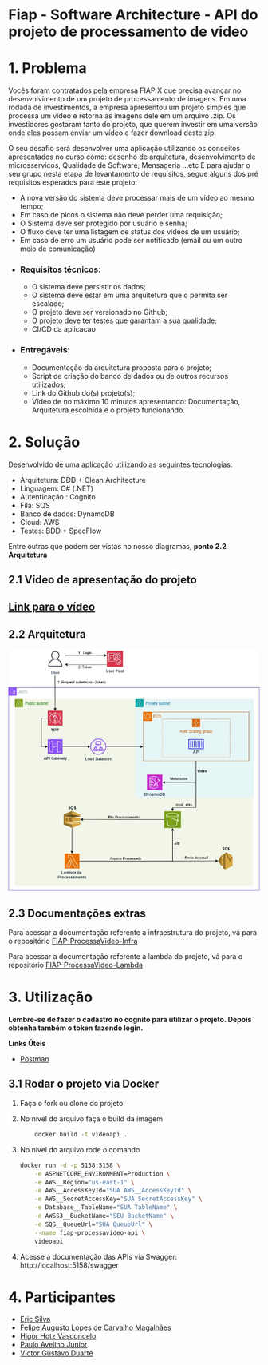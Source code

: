 # Fiap - Software Architecture - API do projeto de processamento de video

# 1. Problema
Vocês foram contratados pela empresa FIAP X que precisa avançar no desenvolvimento de um
projeto de processamento de imagens. Em uma rodada de investimentos, a empresa apresentou um
projeto simples que processa um vídeo e retorna as imagens dele em um arquivo .zip.
Os investidores gostaram tanto do projeto, que querem investir em uma versão onde eles possam
enviar um vídeo e fazer download deste zip.

O seu desafio será desenvolver uma aplicação utilizando os conceitos apresentados no curso como:
desenho de arquitetura, desenvolvimento de microsservicos, Qualidade de Software, Mensageria
…etc
E para ajudar o seu grupo nesta etapa de levantamento de requisitos, segue alguns dos pré
requisitos esperados para este projeto:

- A nova versão do sistema deve processar mais de um vídeo ao mesmo tempo;
- Em caso de picos o sistema não deve perder uma requisição;
- O Sistema deve ser protegido por usuário e senha;
- O fluxo deve ter uma listagem de status dos vídeos de um usuário;
- Em caso de erro um usuário pode ser notificado (email ou um outro meio de comunicação)
- ### Requisitos técnicos:
    - O sistema deve persistir os dados;
    - O sistema deve estar em uma arquitetura que o permita ser escalado;
    - O projeto deve ser versionado no Github;
    - O projeto deve ter testes que garantam a sua qualidade;
    - CI/CD da aplicacao
- ### Entregáveis:
    - Documentação da arquitetura proposta para o projeto;
    - Script de criação do banco de dados ou de outros recursos utilizados;
    - Link do Github do(s) projeto(s);
    - Vídeo de no máximo 10 minutos apresentando: Documentação, Arquitetura escolhida e o
projeto funcionando.

# 2. Solução

Desenvolvido de uma aplicação utilizando as seguintes tecnologias:

- Arquitetura: DDD + Clean Architecture
- Linguagem: C# (.NET)
- Autenticação : Cognito
- Fila: SQS
- Banco de dados: DynamoDB
- Cloud: AWS
- Testes: BDD + SpecFlow

Entre outras que podem ser vistas no nosso diagramas, <strong>ponto 2.2 Arquitetura</strong>


## 2.1 Vídeo de apresentação do projeto
## [Link para o vídeo](https://youtu.be/BmOhPfFHHNM?si=_AlrYWsA-HPdZXII)

## 2.2 Arquitetura

![Arquitetura](./assets/hackathon-diagrama.jpg)

## 2.3 Documentações extras

Para acessar a documentação referente a infraestrutura do projeto, vá para o repositório [FIAP-ProcessaVideo-Infra](https://github.com/GRUPO28/FIAP-ProcessaVideo-Infra)

Para acessar a documentação referente a lambda do projeto, vá para o repositório [FIAP-ProcessaVideo-Lambda](https://github.com/GRUPO28/FIAP-ProcessaVideo-Lambda)

# 3. Utilização

**Lembre-se de fazer o cadastro no cognito para utilizar o projeto. Depois obtenha também o token fazendo login.**

**Links Úteis**

- [Postman](https://tech-challenge.postman.co/workspace/FIAP---PROCESSA-VIDEO~41c1e468-80be-450e-b849-373328d74dbb/collection/40057612-d177ce8f-e675-4dcd-864c-b5cd2d6d563c?action=share&creator=40057612)

## 3.1 Rodar o projeto via Docker

1. Faça o fork ou clone do projeto

2. No nível do arquivo faça o build da imagem
    ```sh
        docker build -t videoapi .
    ```
3. No nivel do arquivo rode o comando
    ```sh
    docker run -d -p 5158:5158 \
        -e ASPNETCORE_ENVIRONMENT=Production \
        -e AWS__Region="us-east-1" \
        -e AWS__AccessKeyId="SUA AWS__AccessKeyId" \
        -e AWS__SecretAccessKey="SUA SecretAccessKey" \
        -e Database__TableName="SUA TableName" \
        -e AWSS3__BucketName="SEU BucketName" \
        -e SQS__QueueUrl="SUA QueueUrl" \
        --name fiap-processavideo-api \
        videoapi
    ```
4. Acesse a documentação das APIs via Swagger: http://localhost:5158/swagger


# 4. Participantes

- [Eric Silva](https://github.com/ericdss)
- [Felipe Augusto Lopes de Carvalho Magalhães](https://github.com/ALCM-bit)
- [Higor Hotz Vasconcelo](https://github.com/highotz)
- [Paulo Avelino Junior](https://github.com/PauloAvelino)
- [Victor Gustavo Duarte](https://github.com/victorg-duarte)